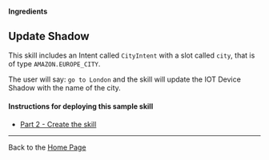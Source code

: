 #### Ingredients
## Update Shadow <a id="title"></a>


This skill includes an Intent called ```CityIntent``` with a slot called ```city```, that is of type ```AMAZON.EUROPE_CITY```.

The user will say: ```go to London``` and the skill will update the IOT Device Shadow with the name of the city.

#### Instructions for deploying this sample skill




 * [Part 2 - Create the skill](./PAGE2.md#title)


<hr />

Back to the [Home Page](../../README.md#title)

